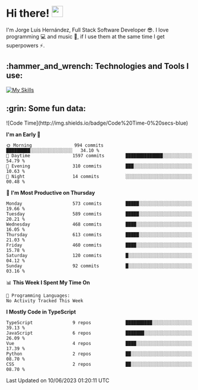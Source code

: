 <h1 align="left">
 <abc>
  <br>Hi there! <img src="https://user-images.githubusercontent.com/42378118/110234147-e3259600-7f4e-11eb-95be-0c4047144dea.gif" width="30"><br>
 </abc>
</h1>

I'm Jorge Luis Hernández, Full Stack Software Developer :sunglasses:. I love programming :computer: and music :musical_score:, if I use them at the same time I get superpowers :zap:. 


<h2 align="left">:hammer_and_wrench: Technologies and Tools I use:</h2>

[![My Skills](https://skillicons.dev/icons?i=js,ts,html,css,py,vue,react,next,nest,postgres,mysql)](https://skillicons.dev)

<h2 align="left">:grin: Some fun data:</h2>
<!--START_SECTION:waka-->
![Code Time](http://img.shields.io/badge/Code%20Time-0%20secs-blue)

**I'm an Early 🐤** 

```text
🌞 Morning                994 commits         █████████░░░░░░░░░░░░░░░░   34.10 % 
🌆 Daytime                1597 commits        ██████████████░░░░░░░░░░░   54.79 % 
🌃 Evening                310 commits         ███░░░░░░░░░░░░░░░░░░░░░░   10.63 % 
🌙 Night                  14 commits          ░░░░░░░░░░░░░░░░░░░░░░░░░   00.48 % 
```
📅 **I'm Most Productive on Thursday** 

```text
Monday                   573 commits         █████░░░░░░░░░░░░░░░░░░░░   19.66 % 
Tuesday                  589 commits         █████░░░░░░░░░░░░░░░░░░░░   20.21 % 
Wednesday                468 commits         ████░░░░░░░░░░░░░░░░░░░░░   16.05 % 
Thursday                 613 commits         █████░░░░░░░░░░░░░░░░░░░░   21.03 % 
Friday                   460 commits         ████░░░░░░░░░░░░░░░░░░░░░   15.78 % 
Saturday                 120 commits         █░░░░░░░░░░░░░░░░░░░░░░░░   04.12 % 
Sunday                   92 commits          █░░░░░░░░░░░░░░░░░░░░░░░░   03.16 % 
```


📊 **This Week I Spent My Time On** 

```text
💬 Programming Languages: 
No Activity Tracked This Week
```

**I Mostly Code in TypeScript** 

```text
TypeScript               9 repos             ██████████░░░░░░░░░░░░░░░   39.13 % 
JavaScript               6 repos             ███████░░░░░░░░░░░░░░░░░░   26.09 % 
Vue                      4 repos             ████░░░░░░░░░░░░░░░░░░░░░   17.39 % 
Python                   2 repos             ██░░░░░░░░░░░░░░░░░░░░░░░   08.70 % 
CSS                      2 repos             ██░░░░░░░░░░░░░░░░░░░░░░░   08.70 % 
```




 Last Updated on 10/06/2023 01:20:11 UTC
<!--END_SECTION:waka-->
